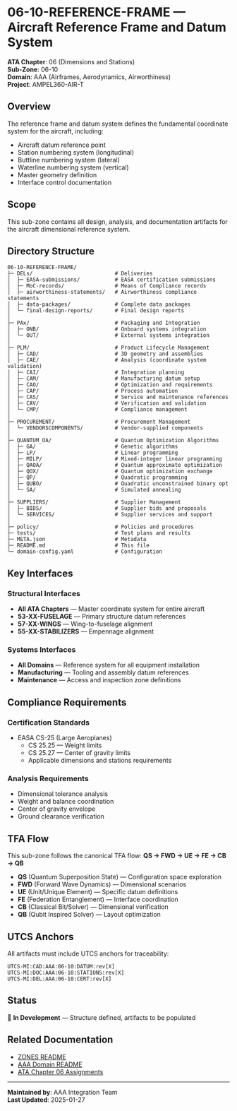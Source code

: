 # 06-10-REFERENCE-FRAME — Aircraft Reference Frame and Datum System

**ATA Chapter**: 06 (Dimensions and Stations)  
**Sub-Zone**: 06-10  
**Domain**: AAA (Airframes, Aerodynamics, Airworthiness)  
**Project**: AMPEL360-AIR-T

## Overview

The reference frame and datum system defines the fundamental coordinate system for the aircraft, including:
- Aircraft datum reference point
- Station numbering system (longitudinal)
- Buttline numbering system (lateral)
- Waterline numbering system (vertical)
- Master geometry definition
- Interface control documentation

## Scope

This sub-zone contains all design, analysis, and documentation artifacts for the aircraft dimensional reference system.

## Directory Structure

```
06-10-REFERENCE-FRAME/
├─ DELs/                          # Deliveries
│  ├─ EASA-submissions/           # EASA certification submissions
│  ├─ MoC-records/                # Means of Compliance records
│  ├─ airworthiness-statements/   # Airworthiness compliance statements
│  ├─ data-packages/              # Complete data packages
│  └─ final-design-reports/       # Final design reports
│
├─ PAx/                           # Packaging and Integration
│  ├─ ONB/                        # Onboard systems integration
│  └─ OUT/                        # External systems integration
│
├─ PLM/                           # Product Lifecycle Management
│  ├─ CAD/                        # 3D geometry and assemblies
│  ├─ CAE/                        # Analysis (coordinate system validation)
│  ├─ CAI/                        # Integration planning
│  ├─ CAM/                        # Manufacturing datum setup
│  ├─ CAO/                        # Optimization and requirements
│  ├─ CAP/                        # Process automation
│  ├─ CAS/                        # Service and maintenance references
│  ├─ CAV/                        # Verification and validation
│  └─ CMP/                        # Compliance management
│
├─ PROCUREMENT/                   # Procurement Management
│  └─ VENDORSCOMPONENTS/          # Vendor-supplied components
│
├─ QUANTUM_OA/                    # Quantum Optimization Algorithms
│  ├─ GA/                         # Genetic algorithms
│  ├─ LP/                         # Linear programming
│  ├─ MILP/                       # Mixed-integer linear programming
│  ├─ QAOA/                       # Quantum approximate optimization
│  ├─ QOX/                        # Quantum optimization exchange
│  ├─ QP/                         # Quadratic programming
│  ├─ QUBO/                       # Quadratic unconstrained binary opt
│  └─ SA/                         # Simulated annealing
│
├─ SUPPLIERS/                     # Supplier Management
│  ├─ BIDS/                       # Supplier bids and proposals
│  └─ SERVICES/                   # Supplier services and support
│
├─ policy/                        # Policies and procedures
├─ tests/                         # Test plans and results
├─ META.json                      # Metadata
├─ README.md                      # This file
└─ domain-config.yaml             # Configuration
```

## Key Interfaces

### Structural Interfaces
- **All ATA Chapters** — Master coordinate system for entire aircraft
- **53-XX-FUSELAGE** — Primary structure datum references
- **57-XX-WINGS** — Wing-to-fuselage alignment
- **55-XX-STABILIZERS** — Empennage alignment

### Systems Interfaces
- **All Domains** — Reference system for all equipment installation
- **Manufacturing** — Tooling and assembly datum references
- **Maintenance** — Access and inspection zone definitions

## Compliance Requirements

### Certification Standards
- EASA CS-25 (Large Aeroplanes)
  - CS 25.25 — Weight limits
  - CS 25.27 — Center of gravity limits
  - Applicable dimensions and stations requirements

### Analysis Requirements
- Dimensional tolerance analysis
- Weight and balance coordination
- Center of gravity envelope
- Ground clearance verification

## TFA Flow

This sub-zone follows the canonical TFA flow:
**QS → FWD → UE → FE → CB → QB**

- **QS** (Quantum Superposition State) — Configuration space exploration
- **FWD** (Forward Wave Dynamics) — Dimensional scenarios
- **UE** (Unit/Unique Element) — Specific datum definitions
- **FE** (Federation Entanglement) — Interface coordination
- **CB** (Classical Bit/Solver) — Dimensional verification
- **QB** (Qubit Inspired Solver) — Layout optimization

## UTCS Anchors

All artifacts must include UTCS anchors for traceability:
```
UTCS-MI:CAD:AAA:06-10:DATUM:rev[X]
UTCS-MI:DOC:AAA:06-10:STATIONS:rev[X]
UTCS-MI:DEL:AAA:06-10:CERT:rev[X]
```

## Status

🚧 **In Development** — Structure defined, artifacts to be populated

## Related Documentation

- [ZONES README](../README.md)
- [AAA Domain README](../../README.md)
- [ATA Chapter 06 Assignments](../../../../../1-DIMENSIONS/CANONICAL-TAXONOMY/ata-chapters.csv)

---

**Maintained by**: AAA Integration Team  
**Last Updated**: 2025-01-27
